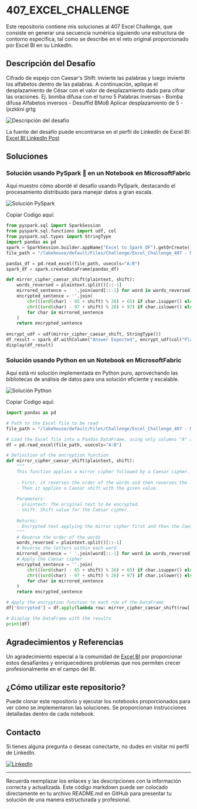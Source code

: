 # 407_EXCEL_CHALLENGE

Este repositorio contiene mis soluciones al 407 Excel Challenge, que consiste en generar una secuencia numérica siguiendo una estructura de contorno específica, tal como se describe en el reto original proporcionado por Excel BI en su LinkedIn.

## Descripción del Desafío

Cifrado de espejo con Caesar's Shift: invierte las palabras y luego invierte los alfabetos dentro de las palabras. A continuación, aplique el desplazamiento de César con el valor de desplazamiento dado para cifrar las oraciones.
Ej. bomba difusa con el turno 5
Palabras inversas - Bomba difusa
Alfabetos inversos - Desuffid BMoB
Aplicar desplazamiento de 5 - ijxzkkni grtg

![Descripción del desafío](https://github.com/cristobalsalcedo90/BI_Challenges/blob/f938e0bb67175a39b0e61a60fb4707671a653466/EXCEL_BI/407_EXCEL_CHALLENGE/files/Excel_BI.png)

La fuente del desafío puede encontrarse en el perfil de LinkedIn de Excel BI: [Excel BI LinkedIn Post](https://www.linkedin.com/posts/excelbi_excel-challenge-problem-activity-7181863144409939969-Wviw?utm_source=share&utm_medium=member_desktop)

## Soluciones

### Solución usando PySpark 🚀 en un Notebook en MicrosoftFabric

Aquí muestro cómo abordé el desafío usando PySpark, destacando el procesamiento distribuido para manejar datos a gran escala.

![Solución PySpark](https://github.com/cristobalsalcedo90/BI_Challenges/blob/f938e0bb67175a39b0e61a60fb4707671a653466/EXCEL_BI/407_EXCEL_CHALLENGE/files/EXCEL_CHALLENGE_407_PySpark.PNG)

Copiar Codigo aquí:

```python
from pyspark.sql import SparkSession
from pyspark.sql.functions import udf, col
from pyspark.sql.types import StringType
import pandas as pd
spark = SparkSession.builder.appName("Excel to Spark DF").getOrCreate()
file_path = "/lakehouse/default/Files/Challenge/Excel_Challenge_407 - Mirror Cipher.xlsx"

pandas_df = pd.read_excel(file_path, usecols="A:B")
spark_df = spark.createDataFrame(pandas_df)

def mirror_cipher_caesar_shift(plaintext, shift):
    words_reversed = plaintext.split()[::-1]
    mirrored_sentence = ' '.join(word[::-1] for word in words_reversed)
    encrypted_sentence = ''.join(
        chr(((ord(char) - 65 + shift) % 26) + 65) if char.isupper() else
        chr(((ord(char) - 97 + shift) % 26) + 97) if char.islower() else char
        for char in mirrored_sentence
    )
    return encrypted_sentence
    
encrypt_udf = udf(mirror_cipher_caesar_shift, StringType())
df_result = spark_df.withColumn("Answer Expected", encrypt_udf(col("Plain Text"), col("Shift")))
display(df_result)


```

### Solución usando Python en un Notebook en MicrosoftFabric

Aquí está mi solución implementada en Python puro, aprovechando las bibliotecas de análisis de datos para una solución eficiente y escalable.

![Solución Python](https://github.com/cristobalsalcedo90/BI_Challenges/blob/f938e0bb67175a39b0e61a60fb4707671a653466/EXCEL_BI/407_EXCEL_CHALLENGE/files/EXCEL_CHALLENGE_407_Python.PNG)

Copiar Codigo aquí:

```python
import pandas as pd

# Path to the Excel file to be read
file_path = "/lakehouse/default/Files/Challenge/Excel_Challenge_407 - Mirror Cipher.xlsx"

# Load the Excel file into a Pandas DataFrame, using only columns "A" and "B"
df = pd.read_excel(file_path, usecols="A:B")

# Definition of the encryption function
def mirror_cipher_caesar_shift(plaintext, shift):
    """
    This function applies a mirror cipher followed by a Caesar cipher.
    
    - First, it reverses the order of the words and then reverses the letters within each word.
    - Then it applies a Caesar shift with the given value.
    
    Parameters:
    - plaintext: The original text to be encrypted.
    - shift: Shift value for the Caesar cipher.
    
    Returns:
    - Encrypted text applying the mirror cipher first and then the Caesar cipher.
    """
    # Reverse the order of the words
    words_reversed = plaintext.split()[::-1]
    # Reverse the letters within each word
    mirrored_sentence = ' '.join(word[::-1] for word in words_reversed)
    # Apply the Caesar cipher
    encrypted_sentence = ''.join(
        chr(((ord(char) - 65 + shift) % 26) + 65) if char.isupper() else
        chr(((ord(char) - 97 + shift) % 26) + 97) if char.islower() else char
        for char in mirrored_sentence
    )
    return encrypted_sentence

# Apply the encryption function to each row of the DataFrame
df['Encrypted'] = df.apply(lambda row: mirror_cipher_caesar_shift(row['Plain Text'], row['Shift']), axis=1)

# Display the DataFrame with the results
print(df)

```

## Agradecimientos y Referencias

Un agradecimiento especial a la comunidad de [Excel BI](https://www.linkedin.com/in/excelbi/) por proporcionar estos desafiantes y enriquecedores problemas que nos permiten crecer profesionalmente en el campo del BI.

## ¿Cómo utilizar este repositorio?

Puede clonar este repositorio y ejecutar los notebooks proporcionados para ver cómo se implementaron las soluciones. Se proporcionan instrucciones detalladas dentro de cada notebook.

## Contacto

Si tienes alguna pregunta o deseas conectarte, no dudes en visitar mi perfil de LinkedIn.

[![LinkedIn](https://img.shields.io/badge/LinkedIn-Cristobal%20Salcedo-blue)](https://www.linkedin.com/in/cristobal-salcedo)

---

Recuerda reemplazar los enlaces y las descripciones con la información correcta y actualizada. Este código markdown puede ser colocado directamente en tu archivo README.md en GitHub para presentar tu solución de una manera estructurada y profesional.
